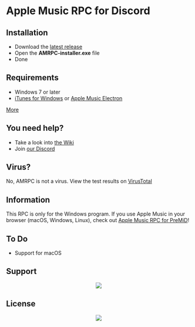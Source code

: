 # Apple Music RPC for Discord

## Installation
* Download the [latest release](https://github.com/ZephraCloud/Apple-Music-RPC-Alpha/releases/latest)
* Open the **AMRPC-installer.exe** file
* Done

## Requirements
* Windows 7 or later
* [iTunes for Windows](https://www.microsoft.com/p/itunes/9pb2mz1zmb1s?rtc=1&activetab=pivot:overviewtab) or [Apple Music Electron](https://github.com/Apple-Music-Electron/Apple-Music-Electron/releases/latest)

[More](https://github.com/ZephraCloud/Apple-Music-RPC/wiki/Installation)

## You need help?
* Take a look into [the Wiki](https://github.com/ZephraCloud/Apple-Music-RPC/wiki)
* Join [our Discord](https://discord.gg/APDghNfJhQ)

## Virus?
No, AMRPC is not a virus. View the test results on [VirusTotal](https://www.virustotal.com/gui/file/92bc47c327ee2be03b2ae21d64c0370e4dfa52bd57b7aa42ddcbef549aa153b3/detection)

## Information
This RPC is only for the Windows program. If you use Apple Music in your browser (macOS, Windows, Linux), check out [Apple Music RPC for PreMiD](https://premid.app/store/presences/Apple%20Music)!

## To Do
* Support for macOS

## Support
<div align="center">
  <a href="https://www.patreon.com/bePatron?u=31820782"><img src="https://user-images.githubusercontent.com/53608074/125461244-94dbe2d6-c43c-47f3-b732-ab9edc6b4a23.png"/></a>
</div>

## License
<div align="center">
  <a href="https://app.fossa.com/projects/git%2Bgithub.com%2FZephraCloud%2FApple-Music-RPC?ref=badge_large" alt="FOSSA Status"><img src="https://app.fossa.com/api/projects/git%2Bgithub.com%2FZephraCloud%2FApple-Music-RPC.svg?type=large"/></a>
</div>
